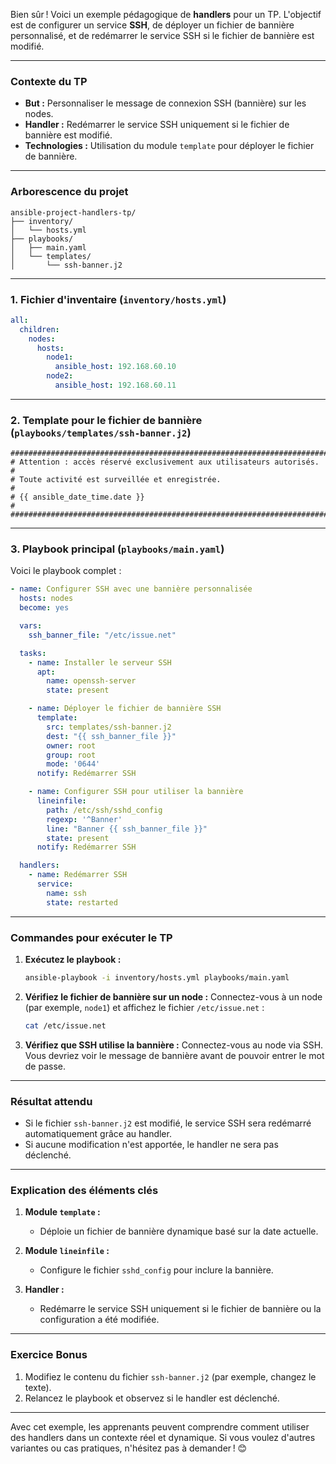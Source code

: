 Bien sûr ! Voici un exemple pédagogique de **handlers** pour un TP. L'objectif est de configurer un service **SSH**, de déployer un fichier de bannière personnalisé, et de redémarrer le service SSH si le fichier de bannière est modifié.

---

### **Contexte du TP**
- **But :** Personnaliser le message de connexion SSH (bannière) sur les nodes.
- **Handler :** Redémarrer le service SSH uniquement si le fichier de bannière est modifié.
- **Technologies :** Utilisation du module `template` pour déployer le fichier de bannière.

---

### **Arborescence du projet**
```
ansible-project-handlers-tp/
├── inventory/
│   └── hosts.yml
├── playbooks/
│   ├── main.yaml
│   └── templates/
│       └── ssh-banner.j2
```

---

### **1. Fichier d'inventaire (`inventory/hosts.yml`)**
```yaml
all:
  children:
    nodes:
      hosts:
        node1:
          ansible_host: 192.168.60.10
        node2:
          ansible_host: 192.168.60.11
```

---

### **2. Template pour le fichier de bannière (`playbooks/templates/ssh-banner.j2`)**
```jinja
##########################################################################
# Attention : accès réservé exclusivement aux utilisateurs autorisés.   #
# Toute activité est surveillée et enregistrée.                         #
# {{ ansible_date_time.date }}                                           #
##########################################################################
```

---

### **3. Playbook principal (`playbooks/main.yaml`)**
Voici le playbook complet :

```yaml
- name: Configurer SSH avec une bannière personnalisée
  hosts: nodes
  become: yes

  vars:
    ssh_banner_file: "/etc/issue.net"

  tasks:
    - name: Installer le serveur SSH
      apt:
        name: openssh-server
        state: present

    - name: Déployer le fichier de bannière SSH
      template:
        src: templates/ssh-banner.j2
        dest: "{{ ssh_banner_file }}"
        owner: root
        group: root
        mode: '0644'
      notify: Redémarrer SSH

    - name: Configurer SSH pour utiliser la bannière
      lineinfile:
        path: /etc/ssh/sshd_config
        regexp: '^Banner'
        line: "Banner {{ ssh_banner_file }}"
        state: present
      notify: Redémarrer SSH

  handlers:
    - name: Redémarrer SSH
      service:
        name: ssh
        state: restarted
```

---

### **Commandes pour exécuter le TP**

1. **Exécutez le playbook :**
   ```bash
   ansible-playbook -i inventory/hosts.yml playbooks/main.yaml
   ```

2. **Vérifiez le fichier de bannière sur un node :**
   Connectez-vous à un node (par exemple, `node1`) et affichez le fichier `/etc/issue.net` :
   ```bash
   cat /etc/issue.net
   ```

3. **Vérifiez que SSH utilise la bannière :**
   Connectez-vous au node via SSH. Vous devriez voir le message de bannière avant de pouvoir entrer le mot de passe.

---

### **Résultat attendu**
- Si le fichier `ssh-banner.j2` est modifié, le service SSH sera redémarré automatiquement grâce au handler.
- Si aucune modification n'est apportée, le handler ne sera pas déclenché.

---

### **Explication des éléments clés**
1. **Module `template` :**
   - Déploie un fichier de bannière dynamique basé sur la date actuelle.

2. **Module `lineinfile` :**
   - Configure le fichier `sshd_config` pour inclure la bannière.

3. **Handler :**
   - Redémarre le service SSH uniquement si le fichier de bannière ou la configuration a été modifiée.

---

### **Exercice Bonus**
1. Modifiez le contenu du fichier `ssh-banner.j2` (par exemple, changez le texte).
2. Relancez le playbook et observez si le handler est déclenché.

---

Avec cet exemple, les apprenants peuvent comprendre comment utiliser des handlers dans un contexte réel et dynamique. Si vous voulez d'autres variantes ou cas pratiques, n'hésitez pas à demander ! 😊